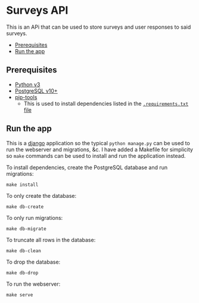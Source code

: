 # Surveys API

This is an APi that can be used to store surveys and user responses to said
surveys.

<!-- vim-markdown-toc GFM -->

* [Prerequisites](#prerequisites)
* [Run the app](#run-the-app)

<!-- vim-markdown-toc -->

## Prerequisites

* [Python v3](https://www.python.org/)
* [PostgreSQL v10+](https://www.postgresql.org/)
* [pip-tools](https://pypi.org/project/pip-tools/)
  * This is used to install dependencies listed in the
    [`.requirements.txt` file](https://github.com/kohrVid/surveys_api/blob/master/requirements.txt)


## Run the app

This is a [django](https://www.djangoproject.com/) application so the typical
`python manage.py` can be used to run the webserver and migrations, &c. I have
added a Makefile for simplicity so `make` commands can be used to install and
run the application instead.

To install dependencies, create the PostgreSQL database and run migrations:

    make install

To only create the database:

    make db-create

To only run migrations:

    make db-migrate

To truncate all rows in the database:

    make db-clean

To drop the database:

    make db-drop

To run the webserver:

    make serve
